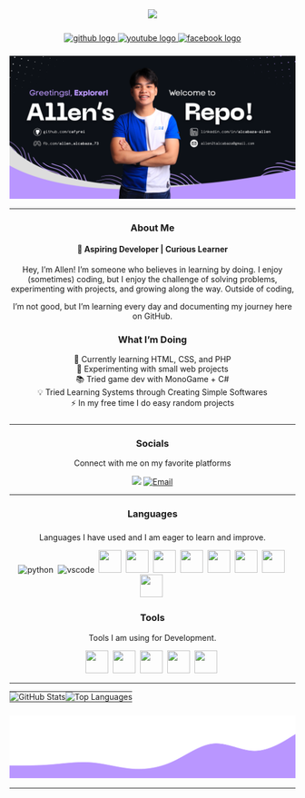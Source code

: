 
<div align="center">
  <img height="150" src="https://media.giphy.com/media/M9gbBd9nbDrOTu1Mqx/giphy.gif"/>
</div>

###

<div align="center">
  <a href="https://github.com/cafyrei" target="_blank">
    <img src="https://img.shields.io/badge/GITHUB-%23181717?style=for-the-badge&logo=github&logoColor=white" height="25" alt="github logo" />
  </a>
  <a href="https://www.youtube.com/@RSh1va" target="_blank">
    <img src="https://img.shields.io/badge/Youtube-%23FF0000?style=for-the-badge&logo=youtube&logoColor=white" height="25" alt="youtube logo" />
  </a>
  <a href="https://www.facebook.com/allen.alcabaza.73" target="_blank">
    <img src="https://img.shields.io/badge/Facebook-%230866FF?style=for-the-badge&logo=facebook&logoColor=white" height="25" alt="facebook logo" />
  </a>
</div>


###

![Alt text](https://github.com/cafyrei/cafyrei/blob/ace0e976fdf639bca6fa3e81c2cb30943fb626cc/allen_alcabaza.svg)

---


### <h3 align="center"> About Me</h3>
<h4 align="center">🌱 Aspiring Developer | Curious Learner </h4>
<p align="center"> Hey, I’m Allen! I’m someone who believes in learning by doing. I enjoy (sometimes) coding, but I enjoy the challenge of solving problems, experimenting with projects, and growing along the way. Outside of coding,   
</p>
<p align="center"> I’m not good, but I’m learning every day and documenting my journey here on GitHub.<p>

###

<h3 align="center"> What I’m Doing </h3>

<p align="center">📖 Currently learning HTML, CSS, and PHP
<br>🔭 Experimenting with small web projects
<br>📚 Tried game dev with MonoGame + C#
<br>💡 Tried Learning Systems through Creating Simple Softwares 
<br>⚡ In my free time I do easy random projects </p>

###

---

<h3 align="center">Socials</h3>

<p align="center"> Connect with me on my favorite platforms <p>

<div align="center">
  <a src="https://www.linkedin.com/in/alcabaza-allen/" target="_blank"> 
    <img src="https://cdn.jsdelivr.net/gh/devicons/devicon@latest/icons/linkedin/linkedin-original.svg" width="40"/>
  </a>
  <a href="mailto:your.email@example.com">
    <img src="https://cdn.simpleicons.org/gmail" width="40" height="40" alt="Email"/>
  </a>

</div>

---

<h3 align="center">Languages</h3>
  
###

<p align="center">Languages I have used and I am eager to learn and improve.</p>
<p align="center">
  <img src="https://cdn.jsdelivr.net/gh/devicons/devicon/icons/python/python-original.svg" alt="python" width="40" height="40"/>&nbsp;
  <img src="https://cdn.jsdelivr.net/gh/devicons/devicon/icons/vscode/vscode-original.svg" alt="vscode" width="40" height="40"/>&nbsp;
  <img src="https://cdn.jsdelivr.net/gh/devicons/devicon@latest/icons/csharp/csharp-original.svg" width="40" height="40"/>&nbsp;
  <img src="https://cdn.jsdelivr.net/gh/devicons/devicon@latest/icons/cplusplus/cplusplus-original.svg" width="40" height="40"/>&nbsp;
  <img src="https://cdn.jsdelivr.net/gh/devicons/devicon@latest/icons/javascript/javascript-plain.svg" width="40" height="40"/>&nbsp;
  <img src="https://cdn.jsdelivr.net/gh/devicons/devicon@latest/icons/java/java-original.svg" width="40" height="40"/>&nbsp;
  <img src="https://cdn.jsdelivr.net/gh/devicons/devicon@latest/icons/html5/html5-original-wordmark.svg" width="40" height="40"/>&nbsp;
  <img src="https://cdn.jsdelivr.net/gh/devicons/devicon@latest/icons/css3/css3-original.svg" width="40" height="40"/>&nbsp;
  <img src="https://cdn.jsdelivr.net/gh/devicons/devicon@latest/icons/mysql/mysql-original-wordmark.svg"  width="40" height="40"/>&nbsp;
  <img src="https://cdn.jsdelivr.net/gh/devicons/devicon@latest/icons/php/php-original.svg" width="40" height="40"/>&nbsp;
</p>

<h3 align="center">Tools</h3>
<p align="center">Tools I am using for Development.</p>
<p align="center"> 
  <img src="https://cdn.jsdelivr.net/gh/devicons/devicon@latest/icons/git/git-plain.svg" width="40" height="40"/>&nbsp;
  <img src="https://cdn.jsdelivr.net/gh/devicons/devicon@latest/icons/vscode/vscode-original.svg" width="40" height="40"/>&nbsp;
  <img src="https://cdn.jsdelivr.net/gh/devicons/devicon@latest/icons/visualstudio/visualstudio-original.svg" width="40" height="40"/>&nbsp;
  <img src="https://cdn.jsdelivr.net/gh/devicons/devicon@latest/icons/monogame/monogame-original.svg" width="40" height="40"/>&nbsp;
  <img src="https://cdn.jsdelivr.net/gh/devicons/devicon@latest/icons/github/github-original.svg" width="40" height="40"/>&nbsp;
</p>

---

<table align="center" style="border-collapse: collapse; border: none;">
  <tr>
    <td style="padding: 0; border: none;">
      <img src="https://github-readme-stats.vercel.app/api?username=cafyrei&show_icons=true&theme=transparent" alt="GitHub Stats" />
    </td>
    <td style="padding: 0; border: none;">
      <img src="https://github-readme-stats.vercel.app/api/top-langs/?username=cafyrei&layout=compact&theme=transparent" alt="Top Languages" />
    </td>
  </tr>
</table>





###
<div align="center">
  <img src="wave.svg" alt="Animated Wave" />
</div>

---

